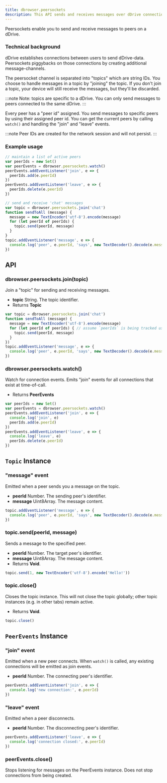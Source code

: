 ```yaml
---
title: dbrowser.peersockets
description: This API sends and receives messages over dDrive connections
---
```


Peersockets enable you to send and receive messages to peers on a dDrive.

### Technical background

dDrive establishes connections between users to send dDrive-data. Peersockets piggybacks on those connections by creating additional message-channels.

The peersocket channel is separated into "topics" which are string IDs. You choose to handle messages in a topic by "joining" the topic. If you don't join a topic, your device will still receive the messages, but they'll be discarded.

:::note
Note: topics are specific to a dDrive. You can only send messages to peers connected to the same dDrive.
:::

Every peer has a "peer id" assigned. You send messages to specific peers by using their assigned peer id. You can get the current peers by calling `watch()` and handling the "join" and "leave" events.

:::note
Peer IDs are created for the network session and will not persist.
:::

### Example usage

```javascript
// maintain a list of active peers
var peerIds = new Set()
var peerEvents = dbrowser.peersockets.watch()
peerEvents.addEventListener('join', e => {
  peerIds.add(e.peerId)
})
peerEvents.addEventListener('leave', e => {
  peerIds.delete(e.peerId)
})

// send and receive 'chat' messages
var topic = dbrowser.peersockets.join('chat')
function sendToAll (message) {
  message = new TextEncoder('utf-8').encode(message)
  for (let peerId of peerIds) {
    topic.send(peerId, message)
  }
}
topic.addEventListener('message', e => {
  console.log('peer', e.peerId, 'says', new TextDecoder().decode(e.message))
})
```

## API

### dbrowser.peersockets.join(topic)

Join a "topic" for sending and receiving messages.

* **topic** String. The topic identifier.
* Returns **Topic**

```javascript
var topic = dbrowser.peersockets.join('chat')
function sendToAll (message) {
  message = new TextEncoder('utf-8').encode(message)
  for (let peerId of peerIds) { // assume `peerIds` is being tracked using watch()
    topic.send(peerId, message)
  }
})
topic.addEventListener('message', e => {
  console.log('peer', e.peerId, 'says', new TextDecoder().decode(e.message))
})
```

### dbrowser.peersockets.watch()

Watch for connection events. Emits "join" events for all connections that exist at time-of-call.

* Returns **PeerEvents**

```javascript
var peerIds = new Set()
var peerEvents = dbrowser.peersockets.watch()
peerEvents.addEventListener('join', e => {
  console.log('join', e)
  peerIds.add(e.peerId)
})
peerEvents.addEventListener('leave', e => {
  console.log('leave', e)
  peerIds.delete(e.peerId)
})
```

## `Topic` Instance

### "message" event

Emitted when a peer sends you a message on the topic.

* **peerId** Number. The sending peer's identifier.
* **message** Uint8Array. The message content.

```javascript
topic.addEventListener('message', e => {
  console.log('peer', e.peerId, 'says', new TextDecoder().decode(e.message))
})
```

### topic.send(peerId, message)

Sends a message to the specified peer.

* **peerId** Number. The target peer's identifier.
* **message** Uint8Array. The message content.
* Returns **Void**.

```javascript
topic.send(1, new TextEncoder('utf-8').encode('Hello!'))
```

### topic.close()

Closes the topic instance. This will not close the topic globally; other topic instances (e.g. in other tabs) remain active.

* Returns **Void**.

```javascript
topic.close()
```

## `PeerEvents` Instance

### "join" event

Emitted when a new peer connects. When `watch()` is called, any existing connections will be emitted as join events.

* **peerId** Number. The connecting peer's identifier.

```javascript
peerEvents.addEventListener('join', e => {
  console.log('new connection:', e.peerId)
})
```

### "leave" event

Emitted when a peer disconnects.

* **peerId** Number. The disconnecting peer's identifier.

```javascript
peerEvents.addEventListener('leave', e => {
  console.log('connection closed:', e.peerId)
})
```

### peerEvents.close()

Stops listening for messages on the PeerEvents instance. Does not stop connections from being created.
